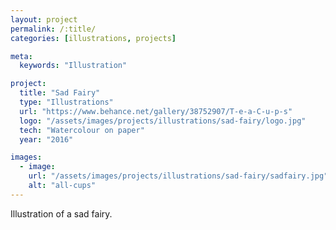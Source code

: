 ```yaml
---
layout: project
permalink: /:title/
categories: [illustrations, projects]

meta:
  keywords: "Illustration"

project:
  title: "Sad Fairy"
  type: "Illustrations"
  url: "https://www.behance.net/gallery/38752907/T-e-a-C-u-p-s"
  logo: "/assets/images/projects/illustrations/sad-fairy/logo.jpg"
  tech: "Watercolour on paper"
  year: "2016"

images:
  - image:
    url: "/assets/images/projects/illustrations/sad-fairy/sadfairy.jpg"
    alt: "all-cups"
---
```


<p>Illustration of a sad fairy.</p>
